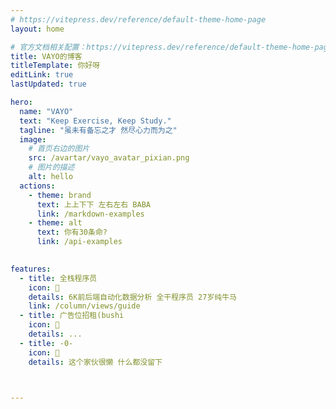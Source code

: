 ```yaml
---
# https://vitepress.dev/reference/default-theme-home-page
layout: home

# 官方文档相关配置：https://vitepress.dev/reference/default-theme-home-page
title: VAYO的博客
titleTemplate: 你好呀
editLink: true
lastUpdated: true

hero:
  name: "VAYO"
  text: "Keep Exercise, Keep Study."
  tagline: "虽未有备忘之才 然尽心力而为之"
  image:
    # 首页右边的图片
    src: /avartar/vayo_avatar_pixian.png
    # 图片的描述
    alt: hello   
  actions:
    - theme: brand
      text: 上上下下 左右左右 BABA
      link: /markdown-examples
    - theme: alt
      text: 你有30条命?
      link: /api-examples
 

features:
  - title: 全栈程序员
    icon: 🧩
    details: 6K前后端自动化数据分析 全干程序员 27岁纯牛马
    link: /column/views/guide
  - title: 广告位招租(bushi
    icon: 🧩
    details: ...
  - title: -0-
    icon: 🧩
    details: 这个家伙很懒 什么都没留下



---
```


<!-- 自定义组件
<script setup>
import home from '/.vitepress/components/home.vue';
</script>
<home /> -->
